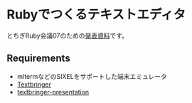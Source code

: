 # Rubyでつくるテキストエディタ

とちぎRuby会議07のための[発表資料](textbringer.md)です。

## Requirements

* mltermなどのSIXELをサポートした端末エミュレータ
* [Textbringer](https://github.com/shugo/textbringer)
* [textbringer-presentation](https://github.com/shugo/textbringer-presentation)
